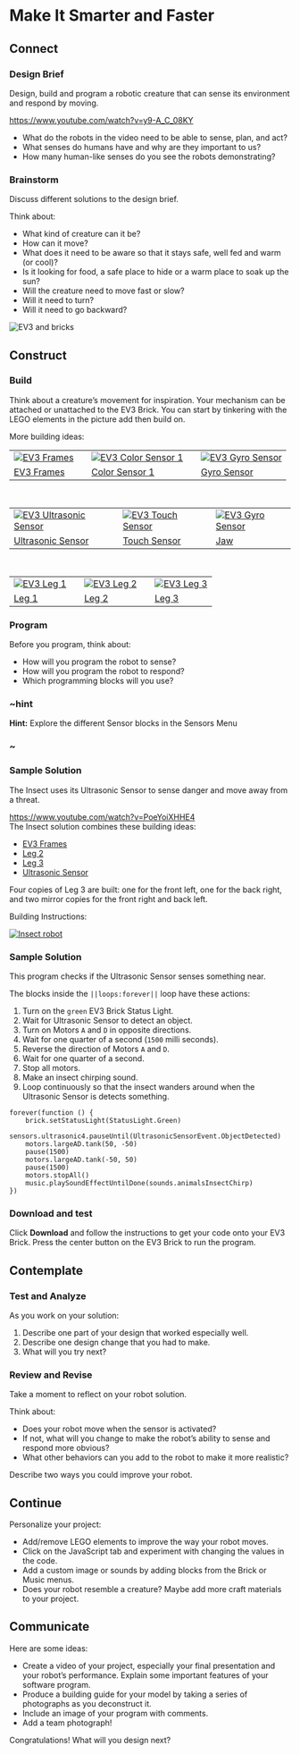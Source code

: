 # Make It Smarter and Faster 

## Connect 

### Design Brief

Design, build and program a robotic creature that can sense its environment and respond by moving.

https://www.youtube.com/watch?v=y9-A_C_08KY

* What do the robots in the video need to be able to sense, plan, and act?
* What senses do humans have and why are they important to us?
* How many human-like senses do you see the robots demonstrating? 

### Brainstorm 

Discuss different solutions to the design brief.

Think about: 

* What kind of creature can it be? 
* How can it move? 
* What does it need to be aware so that it stays safe, well fed and warm (or cool)? 
* Is it looking for food, a safe place to hide or a warm place to soak up the sun? 
* Will the creature need to move fast or slow? 
* Will it need to turn? 
* Will it need to go backward?

![EV3 and bricks](/static/lessons/make-it-smarter/bricks.png)

## Construct
 
### Build

Think about a creature’s movement for inspiration. Your mechanism can be attached or unattached to the EV3 Brick. You can start by tinkering with the LEGO elements in the picture add then build on.

More building ideas: 

| | | | | |
|-|-|-|-|-|
|[![EV3 Frames](/static/lessons/make-it-smarter/ev3-parts-frames.jpg)][EV3 Frames] | |[![EV3 Color Sensor 1](/static/lessons/make-it-smarter/ev3-parts-color-sensor-1.jpg)][Color Sensor 1] | |[![EV3 Gyro Sensor](/static/lessons/make-it-smarter/ev3-parts-gyro-sensor.jpg)][Gyro Sensor] |
| [EV3 Frames] | | [Color Sensor 1] | | [Gyro Sensor] |
<br/>

| | | | | |
|-|-|-|-|-|
|[![EV3 Ultrasonic Sensor](/static/lessons/make-it-smarter/ev3-parts-ultrasonic-sensor.jpg)][Ultrasonic Sensor] | | [![EV3 Touch Sensor](/static/lessons/make-it-smarter/ev3-parts-touch-sensor.jpg)][Touch Sensor] | | [![EV3 Gyro Sensor](/static/lessons/make-it-smarter/ev3-parts-jaw.jpg)][Jaw] |
| [Ultrasonic Sensor] | | [Touch Sensor] | | [Jaw] |
<br/>

| | | | | |
|-|-|-|-|-|
| [![EV3 Leg 1](/static/lessons/make-it-smarter/ev3-parts-leg-1.jpg)][Leg 1] | | [![EV3 Leg 2](/static/lessons/make-it-smarter/ev3-parts-leg-2.jpg)][Leg 2] | | [![EV3 Leg 3](/static/lessons/make-it-smarter/ev3-parts-leg-3.jpg)][Leg 3] |
| [Leg 1] | | [Leg 2] | | [Leg 3] |

### Program 

Before you program, think about:  

* How will you program the robot to sense?
* How will you program the robot to respond?
* Which programming blocks will you use?

### ~hint

**Hint:** Explore the different Sensor blocks in the Sensors Menu

### ~

### Sample Solution 

The Insect uses its Ultrasonic Sensor to sense danger and move away from a threat.

https://www.youtube.com/watch?v=PoeYoiXHHE4
<br/>
The Insect solution combines these building ideas:

* [EV3 Frames]
* [Leg 2]
* [Leg 3]
* [Ultrasonic Sensor]

Four copies of Leg 3 are built: one for the front left, one for the back right, and two mirror copies for the front right and back left.

Building Instructions:

[![Insect robot](/static/lessons/make-it-smarter/insect-bot.jpg)](https://le-www-live-s.legocdn.com/sc/media/files/support/mindstorms%20ev3/building-instructions/design%20engineering%20projects/insect-94b8a46f0dc5082c9d78ddb734626dc9.pdf)

### Sample Solution 

This program checks if the Ultrasonic Sensor senses something near. 

The blocks inside the ``||loops:forever||`` loop have these actions: 

1. Turn on the ``green`` EV3 Brick Status Light.
2. Wait for Ultrasonic Sensor to detect an object.
3. Turn on Motors ``A`` and ``D`` in opposite directions.
4. Wait for one quarter of a second (``1500`` milli seconds).
5. Reverse the direction of Motors ``A`` and ``D``.
6. Wait for one quarter of a second.
7. Stop all motors.
8. Make an insect chirping sound.
9. Loop continuously so that the insect wanders around when the Ultrasonic Sensor is detects something.

```blocks
forever(function () {
    brick.setStatusLight(StatusLight.Green)
    sensors.ultrasonic4.pauseUntil(UltrasonicSensorEvent.ObjectDetected)
    motors.largeAD.tank(50, -50)
    pause(1500)
    motors.largeAD.tank(-50, 50)
    pause(1500)
    motors.stopAll()
    music.playSoundEffectUntilDone(sounds.animalsInsectChirp)
})
```

### Download and test

Click **Download** and follow the instructions to get your code onto your EV3 Brick. Press the center button on the EV3 Brick to run the program.

## Contemplate 

### Test and Analyze 

As you work on your solution: 
1. Describe one part of your design that worked especially well. 
2. Describe one design change that you had to make. 
3. What will you try next? 

### Review and Revise 

Take a moment to reflect on your robot solution. 

Think about: 

* Does your robot move when the sensor is activated? 
* If not, what will you change to make the robot’s ability to sense and respond more obvious? 
* What other behaviors can you add to the robot to make it more realistic? 

Describe two ways you could improve your robot.

## Continue 

Personalize your project:

* Add/remove LEGO elements to improve the way your robot moves. 
* Click on the JavaScript tab and experiment with changing the values in the code.
* Add a custom image or sounds by adding blocks from the Brick or Music menus.
* Does your robot resemble a creature? Maybe add more craft materials to your project.

## Communicate 

Here are some ideas: 

* Create a video of your project, especially your final presentation and your robot’s performance. Explain some important features of your software program. 
* Produce a building guide for your model by taking a series of photographs as you deconstruct it. 
* Include an image of your program with comments. 
* Add a team photograph! 

Congratulations! What will you design next?


[EV3 Frames]: https://le-www-live-s.legocdn.com/sc/media/files/support/mindstorms%20ev3/building-instructions/design%20engineering%20projects/ev3%20frames-5054ee378e624fb4cb31158d2fc8e5cf.pdf
[Color Sensor 1]: https://le-www-live-s.legocdn.com/sc/media/files/support/mindstorms%20ev3/building-instructions/design%20engineering%20projects/color%20sensor_v1-16a7231bdc187cd88a8da120c68f58d5.pdf
[Gyro Sensor]: https://le-www-live-s.legocdn.com/sc/media/files/support/mindstorms%20ev3/building-instructions/design%20engineering%20projects/gyro%20sensor-6f0fdbd82ae45fe0effa0ebf3f460f3d.pdf
[Ultrasonic Sensor]: https://le-www-live-s.legocdn.com/sc/media/files/support/mindstorms%20ev3/building-instructions/design%20engineering%20projects/ultrasonic%20sensor-a56156c72e8946ed4c58c5e69f3520d3.pdf
[Touch Sensor]: https://le-www-live-s.legocdn.com/sc/media/files/support/mindstorms%20ev3/building-instructions/design%20engineering%20projects/touch%20sensor-868fda1b9d6070a0a034fb22456a7fc9.pdf
[Jaw]: https://le-www-live-s.legocdn.com/sc/media/files/support/mindstorms%20ev3/building-instructions/design%20engineering%20projects/jaw-ee93e8f3243e4d30cd34b0c337c33653.pdf
[Leg 1]: https://le-www-live-s.legocdn.com/sc/media/files/support/mindstorms%20ev3/building-instructions/design%20engineering%20projects/leg%201-c14624046ea3a95148820ed404f5ac65.pdf
[Leg 2]: https://le-www-live-s.legocdn.com/sc/media/files/support/mindstorms%20ev3/building-instructions/design%20engineering%20projects/leg%202-8855c35b990205f6b9d7130687a3d4db.pdf
[Leg 3]: https://le-www-live-s.legocdn.com/sc/media/files/support/mindstorms%20ev3/building-instructions/design%20engineering%20projects/leg%203-575d52ef15fb79f1e4d3350d36607160.pdf
